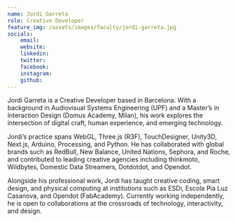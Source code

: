 ```yaml
---
name: Jordi Garreta
role: Creative Developer 
feature_img: /assets/images/faculty/jordi-garreta.jpg
socials:
    email: 
    website: 
    linkedin: 
    twitter: 
    facebook:
    instagram: 
    github:
---
```

Jordi Garreta is a Creative Developer based in Barcelona. With a background in Audiovisual Systems Engineering (UPF) and a Master’s in Interaction Design (Domus Academy, Milan), his work explores the intersection of digital craft, human experience, and emerging technology.

Jordi’s practice spans WebGL, Three.js (R3F), TouchDesigner, Unity3D, Next.js, Arduino, Processing, and Python. He has collaborated with global brands such as RedBull, New Balance, United Nations, Sephora, and Roche, and contributed to leading creative agencies including thinkmoto, Wildbytes, Domestic Data Streamers, Dotdotdot, and Opendot.


Alongside his professional work, Jordi has taught creative coding, smart design, and physical computing at institutions such as ESDi, Escola Pia Luz Casanova, and Opendot (FabAcademy). Currently working independently, he is open to collaborations at the crossroads of technology, interactivity, and design.
